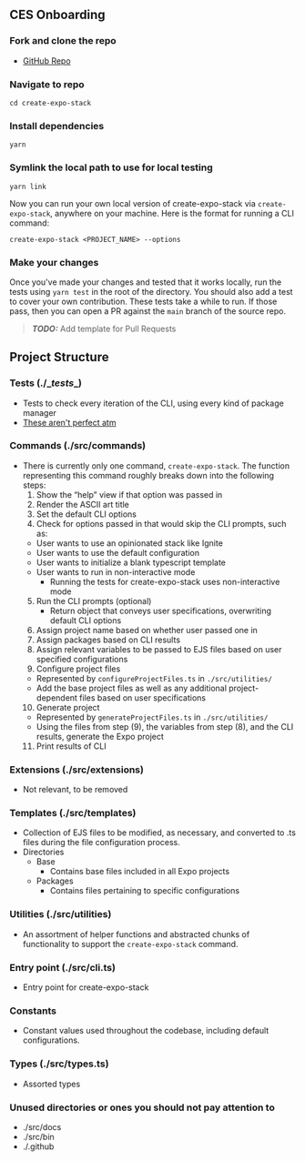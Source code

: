 ## CES Onboarding

### Fork and clone the repo

- [GitHub Repo](https://github.com/danstepanov/create-expo-stack)
 
### Navigate to repo

```shell
cd create-expo-stack
```

### Install dependencies

```shell
yarn
```

### Symlink the local path to use for local testing

```shell
yarn link
```

Now you can run your own local version of create-expo-stack via `create-expo-stack`, anywhere on your machine. Here is the format for running a CLI command:

```shell
create-expo-stack <PROJECT_NAME> --options
```

### Make your changes

Once you've made your changes and tested that it works locally, run the tests using `yarn test` in the root of the directory. You should also add a test to cover your own contribution. These tests take a while to run. If those pass, then you can open a PR against the `main` branch of the source repo.

> **_TODO:_** Add template for Pull Requests

## Project Structure

### Tests (./\__tests__)
* Tests to check every iteration of the CLI, using every kind of package manager
* [These aren't perfect atm](https://github.com/danstepanov/create-expo-stack/issues/18)


### Commands (./src/commands)
* There is currently only one command, `create-expo-stack`. The function representing this command roughly breaks down into the following steps:
    1) Show the “help” view if that option was passed in
    2) Render the ASCII art title
    3) Set the default CLI options
    4) Check for options passed in that would skip the CLI prompts, such as:
    * User wants to use an opinionated stack like Ignite
    * User wants to use the default configuration
    * User wants to initialize a blank typescript template
    * User wants to run in non-interactive mode
        * Running the tests for create-expo-stack uses non-interactive mode
    5) Run the CLI prompts (optional)
        * Return object that conveys user specifications, overwriting default CLI options
    6) Assign project name based on whether user passed one in
    7) Assign packages based on CLI results
    8) Assign relevant variables to be passed to EJS files based on user specified configurations
    9) Configure project files
    * Represented by `configureProjectFiles.ts` in `./src/utilities/`
    * Add the base project files as well as any additional project-dependent files based on user specifications
    10) Generate project
    * Represented by `generateProjectFiles.ts` in `./src/utilities/`
    * Using the files from step (9), the variables from step (8), and  the CLI results, generate the Expo project
    11) Print results of CLI 

### Extensions (./src/extensions)
* Not relevant, to be removed

### Templates (./src/templates)
* Collection of EJS files to be modified, as necessary, and converted to .ts files during the file configuration process.
* Directories
    * Base
        * Contains base files included in all Expo projects
    * Packages
        * Contains files pertaining to specific configurations

### Utilities (./src/utilities)
* An assortment of helper functions and abstracted chunks of functionality to support the `create-expo-stack` command.

### Entry point (./src/cli.ts)
* Entry point for create-expo-stack

### Constants
* Constant values used throughout the codebase, including default configurations.

### Types (./src/types.ts)
* Assorted types

### Unused directories or ones you should not pay attention to
* ./src/docs
* ./src/bin
* ./.github
